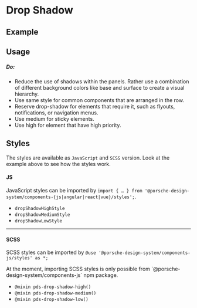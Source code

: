 # Drop Shadow

<TableOfContents></TableOfContents>

## Example

<Playground :frameworkMarkup="codeExample" :externalStackBlitzDependencies="['styled-components']">
  <ExampleStylesDropShadow />
</Playground>

## Usage

##### Do:

- Reduce the use of shadows within the panels. Rather use a combination of different background colors like base and
  surface to create a visual hierarchy.
- Use same style for common components that are arranged in the row.
- Reserve drop-shadow for elements that require it, such as flyouts, notifications, or navigation menus.
- Use medium for sticky elements.
- Use high for element that have high priority.

## Styles

The styles are available as `JavaScript` and `SCSS` version. Look at the example above to see how the styles work.

#### JS

JavaScript styles can be imported by
`import { … } from '@porsche-design-system/components-{js|angular|react|vue}/styles';`.

- `dropShadowHighStyle`
- `dropShadowMediumStyle`
- `dropShadowLowStyle`

---

#### SCSS

SCSS styles can be imported by `@use '@porsche-design-system/components-js/styles' as *;`

<p-inline-notification heading="Important note" state="warning" dismiss-button="false">
 At the moment, importing SCSS styles is only possible from `@porsche-design-system/components-js` npm package.
</p-inline-notification>

- `@mixin pds-drop-shadow-high()`
- `@mixin pds-drop-shadow-medium()`
- `@mixin pds-drop-shadow-low()`

<script lang="ts">
import Vue from 'vue';
import Component from 'vue-class-component';
import { getStylesDroshadowCodeSamples } from '@porsche-design-system/shared';
import { adjustSelectedFramework } from '@/utils';
import ExampleStylesDropShadow from '@/pages/patterns/styles/example-drop-shadow.vue';

@Component({
  components: {
    ExampleStylesDropShadow
  },
})
export default class Code extends Vue {
  codeExample = getStylesDroshadowCodeSamples();

  public mounted(): void {
    adjustSelectedFramework(this.codeExample);
  }
}
</script>
